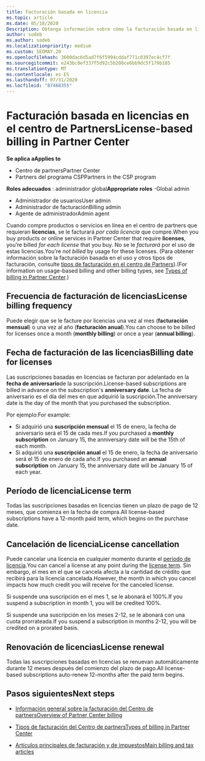 ```yaml
---
title: Facturación basada en licencia
ms.topic: article
ms.date: 05/18/2020
Description: Obtenga información sobre cómo la facturación basada en licencias difiere de la facturación basada en el uso en el centro de Partners, incluido cómo se factura por licencia (no por el uso de licencias).
author: sodeb
ms.author: sodeb
ms.localizationpriority: medium
ms.custom: SEOMAY.20
ms.openlocfilehash: 3600dac6d5ad7f6f5994cddaf771c0397ec4cf7f
ms.sourcegitcommit: e243bc0ef337f5d92c5b208ce6bb9dc5f179b185
ms.translationtype: MT
ms.contentlocale: es-ES
ms.lasthandoff: 07/31/2020
ms.locfileid: "87468355"
---
```

# <a name="license-based-billing-in-partner-center"></a><span data-ttu-id="f29d4-103">Facturación basada en licencias en el centro de Partners</span><span class="sxs-lookup"><span data-stu-id="f29d4-103">License-based billing in Partner Center</span></span>

<span data-ttu-id="f29d4-104">**Se aplica a**</span><span class="sxs-lookup"><span data-stu-id="f29d4-104">**Applies to**</span></span>

- <span data-ttu-id="f29d4-105">Centro de partners</span><span class="sxs-lookup"><span data-stu-id="f29d4-105">Partner Center</span></span>
- <span data-ttu-id="f29d4-106">Partners del programa CSP</span><span class="sxs-lookup"><span data-stu-id="f29d4-106">Partners in the CSP program</span></span>

<span data-ttu-id="f29d4-107">**Roles adecuados** : administrador global</span><span class="sxs-lookup"><span data-stu-id="f29d4-107">**Appropriate roles** -Global admin</span></span>
- <span data-ttu-id="f29d4-108">Administrador de usuarios</span><span class="sxs-lookup"><span data-stu-id="f29d4-108">User admin</span></span>
- <span data-ttu-id="f29d4-109">Administrador de facturación</span><span class="sxs-lookup"><span data-stu-id="f29d4-109">Billing admin</span></span>
- <span data-ttu-id="f29d4-110">Agente de administrador</span><span class="sxs-lookup"><span data-stu-id="f29d4-110">Admin agent</span></span>

<span data-ttu-id="f29d4-111">Cuando compre productos o servicios en línea en el centro de partners que requieran **licencias**, se le facturará *por cada licencia* que compre.</span><span class="sxs-lookup"><span data-stu-id="f29d4-111">When you buy products or online services in Partner Center that require **licenses**, you’re billed *for each license* that you buy.</span></span> <span data-ttu-id="f29d4-112">No se le *facturará* por el uso de estas licencias.</span><span class="sxs-lookup"><span data-stu-id="f29d4-112">You're *not billed* by usage for these licenses.</span></span> <span data-ttu-id="f29d4-113">(Para obtener información sobre la facturación basada en el uso y otros tipos de facturación, consulte [tipos de facturación en el centro de Partners](billing-different-types.md)).</span><span class="sxs-lookup"><span data-stu-id="f29d4-113">(For information on usage-based billing and other billing types, see [Types of billing in Partner Center](billing-different-types.md).)</span></span>

## <a name="license-billing-frequency"></a><span data-ttu-id="f29d4-114">Frecuencia de facturación de licencias</span><span class="sxs-lookup"><span data-stu-id="f29d4-114">License billing frequency</span></span>

<span data-ttu-id="f29d4-115">Puede elegir que se le facture por licencias una vez al mes (**facturación mensual**) o una vez al año (**facturación anual**).</span><span class="sxs-lookup"><span data-stu-id="f29d4-115">You can choose to be billed for licenses once a month (**monthly billing**) or once a year (**annual billing**).</span></span> 

## <a name="billing-date-for-licenses"></a><span data-ttu-id="f29d4-116">Fecha de facturación de las licencias</span><span class="sxs-lookup"><span data-stu-id="f29d4-116">Billing date for licenses</span></span>

<span data-ttu-id="f29d4-117">Las suscripciones basadas en licencias se facturan por adelantado en la **fecha de aniversario**de la suscripción.</span><span class="sxs-lookup"><span data-stu-id="f29d4-117">License-based subscriptions are billed in advance on the subscription's **anniversary date**.</span></span> <span data-ttu-id="f29d4-118">La fecha de aniversario es el día del mes en que adquirió la suscripción.</span><span class="sxs-lookup"><span data-stu-id="f29d4-118">The anniversary date is the day of the month that you purchased the subscription.</span></span>

<span data-ttu-id="f29d4-119">Por ejemplo:</span><span class="sxs-lookup"><span data-stu-id="f29d4-119">For example:</span></span>

- <span data-ttu-id="f29d4-120">Si adquirió una **suscripción mensual** el 15 de enero, la fecha de aniversario será el 15 de cada mes.</span><span class="sxs-lookup"><span data-stu-id="f29d4-120">If you purchased a **monthly subscription** on January 15, the anniversary date will be the 15th of each month.</span></span>
- <span data-ttu-id="f29d4-121">Si adquirió una **suscripción anual** el 15 de enero, la fecha de aniversario será el 15 de enero de cada año.</span><span class="sxs-lookup"><span data-stu-id="f29d4-121">If you purchased an **annual subscription** on January 15, the anniversary date will be January 15 of each year.</span></span>

## <a name="license-term"></a><span data-ttu-id="f29d4-122">Período de licencia</span><span class="sxs-lookup"><span data-stu-id="f29d4-122">License term</span></span>

<span data-ttu-id="f29d4-123">Todas las suscripciones basadas en licencias tienen un plazo de pago de 12 meses, que comienza en la fecha de compra.</span><span class="sxs-lookup"><span data-stu-id="f29d4-123">All license-based subscriptions have a 12-month paid term, which begins on the purchase date.</span></span>

## <a name="license-cancellation"></a><span data-ttu-id="f29d4-124">Cancelación de licencia</span><span class="sxs-lookup"><span data-stu-id="f29d4-124">License cancellation</span></span>

<span data-ttu-id="f29d4-125">Puede cancelar una licencia en cualquier momento durante el [período de licencia](#license-term).</span><span class="sxs-lookup"><span data-stu-id="f29d4-125">You can cancel a license at any point during the [license term](#license-term).</span></span> <span data-ttu-id="f29d4-126">Sin embargo, el mes en el que se cancela afecta a la cantidad de crédito que recibirá para la licencia cancelada.</span><span class="sxs-lookup"><span data-stu-id="f29d4-126">However, the month in which you cancel impacts how much credit you will receive for the canceled license.</span></span>

<span data-ttu-id="f29d4-127">Si suspende una suscripción en el mes 1, se le abonará el 100%.</span><span class="sxs-lookup"><span data-stu-id="f29d4-127">If you suspend a subscription in month 1, you will be credited 100%.</span></span>

<span data-ttu-id="f29d4-128">Si suspende una suscripción en los meses 2-12, se le abonará con una cuota prorrateada.</span><span class="sxs-lookup"><span data-stu-id="f29d4-128">If you suspend a subscription in months 2-12, you will be credited on a prorated basis.</span></span>

## <a name="license-renewal"></a><span data-ttu-id="f29d4-129">Renovación de licencias</span><span class="sxs-lookup"><span data-stu-id="f29d4-129">License renewal</span></span>

<span data-ttu-id="f29d4-130">Todas las suscripciones basadas en licencias se renuevan automáticamente durante 12 meses después del comienzo del plazo de pago.</span><span class="sxs-lookup"><span data-stu-id="f29d4-130">All license-based subscriptions auto-renew 12-months after the paid term begins.</span></span>

## <a name="next-steps"></a><span data-ttu-id="f29d4-131">Pasos siguientes</span><span class="sxs-lookup"><span data-stu-id="f29d4-131">Next steps</span></span>

- [<span data-ttu-id="f29d4-132">Información general sobre la facturación del Centro de partners</span><span class="sxs-lookup"><span data-stu-id="f29d4-132">Overview of Partner Center billing</span></span>](billing-basics.md)

- [<span data-ttu-id="f29d4-133">Tipos de facturación del Centro de partners</span><span class="sxs-lookup"><span data-stu-id="f29d4-133">Types of billing in Partner Center</span></span>](billing-different-types.md)

- [<span data-ttu-id="f29d4-134">Artículos principales de facturación y de impuestos</span><span class="sxs-lookup"><span data-stu-id="f29d4-134">Main billing and tax articles</span></span>](billing.md)
